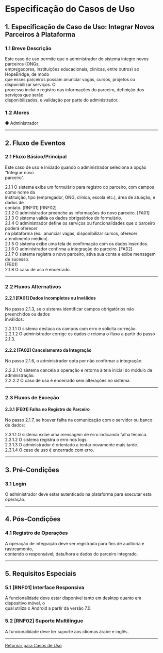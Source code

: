# Especificação do Casos de Uso

## 1. Especificação de Caso de Uso: Integrar Novos Parceiros à Plataforma

### 1.1 Breve Descrição
Este caso de uso permite que o administrador do sistema integre novos parceiros (ONGs,  
empregadores, instituições educacionais, clínicas, entre outros) ao HopeBridge, de modo  
que esses parceiros possam anunciar vagas, cursos, projetos ou disponibilizar serviços. O  
processo inclui o registro das informações do parceiro, definição dos serviços que serão  
disponibilizados, e validação por parte do administrador.

### 1.2 Atores
● Administrador

---

## 2. Fluxo de Eventos

### 2.1 Fluxo Básico/Principal
Este caso de uso é iniciado quando o administrador seleciona a opção "Integrar novo  
parceiro".

2.1.1 O sistema exibe um formulário para registro do parceiro, com campos como nome da  
instituição, tipo (empregador, ONG, clínica, escola etc.), área de atuação, e dados de  
contato. [RNF01] [RNF02]  
2.1.2 O administrador preenche as informações do novo parceiro. [FA01]  
2.1.3 O sistema valida os dados obrigatórios do formulário.  
2.1.4 O administrador define os serviços ou funcionalidades que o parceiro poderá oferecer  
na plataforma (ex.: anunciar vagas, disponibilizar cursos, oferecer atendimento médico).  
2.1.5 O sistema exibe uma tela de confirmação com os dados inseridos.  
2.1.6 O administrador confirma a integração do parceiro. [FA02]  
2.1.7 O sistema registra o novo parceiro, ativa sua conta e exibe mensagem de sucesso.  
[FE01]  
2.1.8 O caso de uso é encerrado.

---

### 2.2 Fluxos Alternativos

#### 2.2.1 [FA01] Dados Incompletos ou Inválidos  
No passo 2.1.3, se o sistema identificar campos obrigatórios não preenchidos ou dados  
inválidos:

2.2.1.1 O sistema destaca os campos com erro e solicita correção.  
2.2.1.2 O administrador corrige os dados e retoma o fluxo a partir do passo 2.1.3.

#### 2.2.2 [FA02] Cancelamento da Integração  
No passo 2.1.6, o administrador opta por não confirmar a integração:

2.2.2.1 O sistema cancela a operação e retorna à tela inicial do módulo de administração.  
2.2.2.2 O caso de uso é encerrado sem alterações no sistema.

---

### 2.3 Fluxos de Exceção

#### 2.3.1 [FE01] Falha no Registro do Parceiro  
No passo 2.1.7, se houver falha na comunicação com o servidor ou banco de dados:

2.3.1.1 O sistema exibe uma mensagem de erro indicando falha técnica.  
2.3.1.2 O sistema registra o erro nos logs.  
2.3.1.3 O administrador é orientado a tentar novamente mais tarde.  
2.3.1.4 O caso de uso é encerrado com erro.

---

## 3. Pré-Condições

### 3.1 Login  
O administrador deve estar autenticado na plataforma para executar esta operação.

---

## 4. Pós-Condições

### 4.1 Registro de Operações  
A operação de integração deve ser registrada para fins de auditoria e rastreamento,  
contendo o responsável, data/hora e dados do parceiro integrado.

---

## 5. Requisitos Especiais

### 5.1 [RNF01] Interface Responsiva  
A funcionalidade deve estar disponível tanto em desktop quanto em dispositivo móvel, o  
qual utiliza o Android a partir da versão 7.0.

### 5.2 [RNF02] Suporte Multilíngue  
A funcionalidade deve ter suporte aos idiomas árabe e inglês.

---

[Retornar para Casos de Uso](casos_de_uso.md)